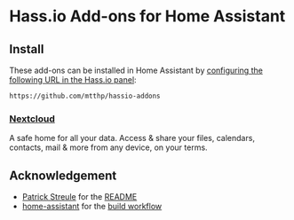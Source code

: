 # Hass.io Add-ons for Home Assistant

## Install

These add-ons can be installed in Home Assistant by [configuring the following URL in the Hass.io panel](https://home-assistant.io/hassio/installing_third_party_addons/):

```txt
https://github.com/mtthp/hassio-addons
```

### [Nextcloud](nextcloud)

A safe home for all your data. Access & share your files, calendars, contacts, mail & more from any device, on your terms.

## Acknowledgement

- [Patrick Streule](https://github.com/pstreule) for the [README](https://github.com/pstreule/hassio-addons/blob/master/README.md)
- [home-assistant](https://github.com/home-assistant) for the [build workflow](https://github.com/home-assistant/addons-development/blob/master/.github/workflows/builder.yml)
